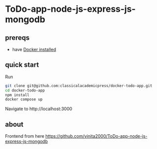 # ToDo-app-node-js-express-js-mongodb

## prereqs

- have [Docker installed](https://docs.docker.com/engine/install/)

## quick start

Run

```bash
git clone git@github.com:classicalacademicpress/docker-todo-app.git
cd docker-todo-app
npm install
docker compose up
```

Navigate to http://localhost:3000

## about

Frontend from here https://github.com/vinita2000/ToDo-app-node-js-express-js-mongodb
